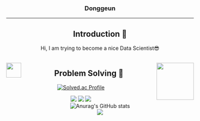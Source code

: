 
<div align="center">    

  ### Donggeun
  
  ---
  
  <div align=center>
<!--소개-->

## Introduction :raised_hands:
Hi, I am trying to become a nice Data Scientist😎
<br/><br/>
    
  <img align="left" width="40" src="https://user-images.githubusercontent.com/75469131/213887734-1f8f0fb6-4395-4aa6-b828-3b44b96d8f0f.gif" />
  <img align="right" height="100" src="https://user-images.githubusercontent.com/75469131/213887495-9953614d-3516-4781-98a2-17908e379c4f.gif" /></a>
 
 <!-- <h2> Algorithm </h2> -->
 ## Problem Solving :muscle: 
 </a>
  
 [![Solved.ac Profile](http://mazassumnida.wtf/api/generate_badge?boj=kdk7854)](https://solved.ac/kdk7854)</br>
 
 
<img src="https://img.shields.io/badge/seondal.log-3DDC84?style=flat-square&logo=Velog&logoColor=white"/></a>
<img src="https://img.shields.io/badge/Seondalgorithm-E5511E?style=flat-square&logo=Tistory&logoColor=white"/></a>
<img src="https://img.shields.io/badge/Dalchive-ffffff?style=flat-square&logo=notion&logoColor=black"/></a></br>
![Anurag's GitHub stats](https://github-readme-stats.vercel.app/api?username=kangdg94&show_icons=true&theme=radical)</a></br>
<img align="centerleft" src="https://github-readme-stats.vercel.app/api/top-langs/?username=seondal&theme=dracula&exclude_repo=clone-web-scrapper,clone-zoom&hide=Procfile&layout=compact&langs_count=10"/>
</div>
